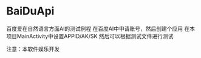 # BaiDuApi
百度爱在自然语言方面AI的测试例程
在百度AI中申请账号，然后创建个应用
在本项目MainActivity中设置APPID/AK/SK
然后可以根据测试文件进行测试

注意：本软件娱乐开发
